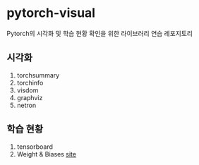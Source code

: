 # pytorch-visual
Pytorch의 시각화 및 학습 현황 확인을 위한 라이브러리 연습 레포지토리

## 시각화
1. torchsummary
1. torchinfo
1. visdom
1. graphviz
1. netron

## 학습 현황
1. tensorboard
1. Weight & Biases [site](https://docs.wandb.ai/guides/integrations/lightning)
